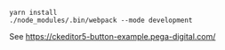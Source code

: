 ```
yarn install
./node_modules/.bin/webpack --mode development
```

See https://ckeditor5-button-example.pega-digital.com/
